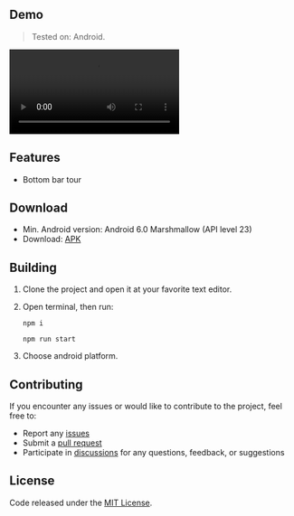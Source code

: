 ## Demo

> Tested on: Android.

<video src="https://github.com/user-attachments/assets/e76f7b5d-2d9b-4aac-beda-716a2dc3bcd8"></video>

## Features

- Bottom bar tour

## Download

- Min. Android version: Android 6.0 Marshmallow (API level 23)
- Download: [APK](https://github.com/raflizocky/tour-app/releases/download/v1.0.0/app-release.apk)

## Building

1. Clone the project and open it at your favorite text editor.

2. Open terminal, then run:

   ```
   npm i
   ```

   ```
   npm run start
   ```

3. Choose android platform.

## Contributing

If you encounter any issues or would like to contribute to the project, feel free to:

-   Report any [issues](https://github.com/raflizocky/tour-app/issues)
-   Submit a [pull request](https://github.com/raflizocky/tour-app/pulls)
-   Participate in [discussions](https://github.com/raflizocky/tour-app/discussions) for any questions, feedback, or suggestions

## License

Code released under the [MIT License](https://github.com/raflizocky/tour-app/blob/master/LICENSE.txt).
